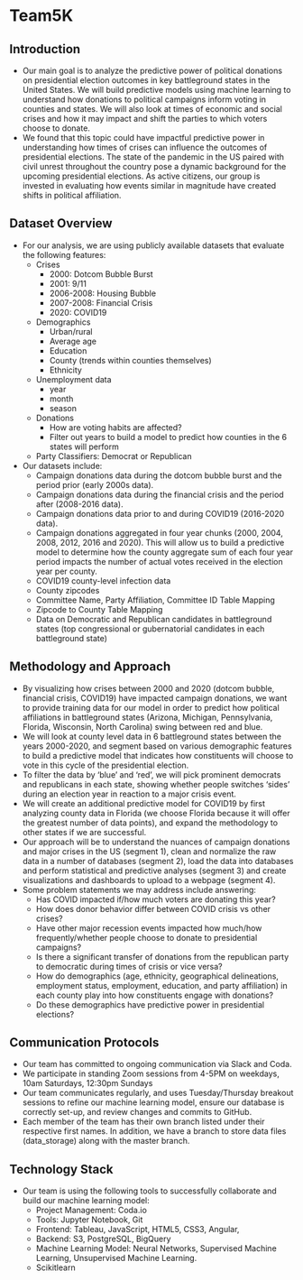 # Team5K
## Introduction
  * Our main goal is to analyze the predictive power of political donations on presidential election outcomes in key battleground states in the United States. We will build predictive models using machine learning to understand how donations to political campaigns inform voting in counties and states. We will also look at times of economic and social crises and how it may impact and shift the parties to which voters choose to donate.
  * We found that this topic could have impactful predictive power in understanding how times of crises can influence the outcomes of presidential elections. The state of the pandemic in the US paired with civil unrest throughout the country pose a dynamic background for the upcoming presidential elections. As active citizens, our group is invested in evaluating how events similar in magnitude have created shifts in political affiliation.

## Dataset Overview
* For our analysis, we are using publicly available datasets that evaluate the following features:
   * Crises
     * 2000: Dotcom Bubble Burst
     * 2001: 9/11
     * 2006-2008: Housing Bubble
     * 2007-2008: Financial Crisis
     * 2020: COVID19
   * Demographics
     * Urban/rural
     * Average age
     * Education
     * County (trends within counties themselves)
     * Ethnicity
   * Unemployment data
     * year
     * month
     * season
   * Donations
     * How are voting habits are affected?
     * Filter out years to build a model to predict how counties in the 6 states will perform
   * Party Classifiers: Democrat or Republican
* Our datasets include:
   * Campaign donations data during the dotcom bubble burst and the period prior (early 2000s data).
   * Campaign donations data during the financial crisis and the period after (2008-2016 data).
   * Campaign donations data prior to and during COVID19 (2016-2020 data).
   * Campaign donations aggregated in four year chunks (2000, 2004, 2008, 2012, 2016 and 2020). This will allow us to build a predictive model to determine how the county aggregate sum of each four year period impacts the number of actual votes received in the election year per county.
   * COVID19 county-level infection data
   * County zipcodes
   * Committee Name, Party Affiliation, Committee ID Table Mapping
   * Zipcode to County Table Mapping
   * Data on Democratic and Republican candidates in battleground states (top congressional or gubernatorial candidates in each battleground state)
    
## Methodology and Approach
  * By visualizing how crises between 2000 and 2020 (dotcom bubble, financial crisis, COVID19) have impacted campaign donations, we want to provide training data for our model in order to predict how political affiliations in battleground states (Arizona, Michigan, Pennsylvania, Florida, Wisconsin, North Carolina) swing between red and blue.
  * We will look at county level data in 6 battleground states between the years 2000-2020, and segment based on various demographic features to build a predictive model that indicates how constituents will choose to vote in this cycle of the presidential election.
  * To filter the data by ‘blue’ and ‘red’, we will pick prominent democrats and republicans in each state, showing whether people switches ‘sides’ during an election year in reaction to a major crisis event.
  * We will create an additional predictive model for COVID19 by first analyzing county data in Florida (we choose Florida because it will offer the greatest number of data points), and expand the methodology to other states if we are successful.
  * Our approach will be to understand the nuances of campaign donations and major crises in the US (segment 1), clean and normalize the raw data in a number of databases (segment 2), load the data into databases and perform statistical and predictive analyses (segment 3) and create visualizations and dashboards to upload to a webpage (segment 4).
  * Some problem statements we may address include answering:
    * Has COVID impacted if/how much voters are donating this year?
    * How does donor behavior differ between COVID crisis vs other crises?
    * Have other major recession events impacted how much/how frequently/whether people choose to donate to presidential campaigns?
    * Is there a significant transfer of donations from the republican party to democratic during times of crisis or vice versa?
    * How do demographics (age, ethnicity, geographical delineations, employment status, employment, education, and party affiliation) in each county play into how constituents engage with donations?
    * Do these demographics have predictive power in presidential elections?

## Communication Protocols
  * Our team has committed to ongoing communication via Slack and Coda.
  * We participate in standing Zoom sessions from 4-5PM on weekdays, 10am Saturdays, 12:30pm Sundays
  * Our team communicates regularly, and uses Tuesday/Thursday breakout sessions to refine our machine learning model, ensure our database is correctly set-up, and review changes and commits to GitHub.
  * Each member of the team has their own branch listed under their respective first names. In addition, we have a branch to store data files (data_storage) along with the master branch.

## Technology Stack
  * Our team is using the following tools to successfully collaborate and build our machine learning model:
    * Project Management: Coda.io
    * Tools: Jupyter Notebook, Git
    * Frontend: Tableau, JavaScript, HTML5, CSS3, Angular, 
    * Backend: S3, PostgreSQL, BigQuery
    * Machine Learning Model: Neural Networks, Supervised Machine Learning, Unsupervised Machine Learning.
    * Scikitlearn 

